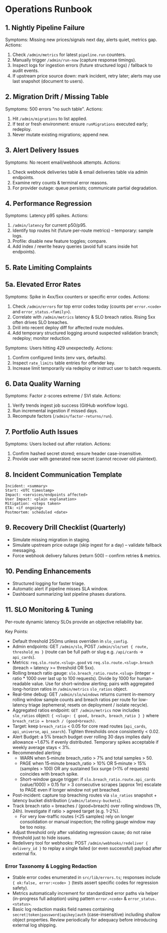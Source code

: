 # Operations Runbook

## 1. Nightly Pipeline Failure
Symptoms: Missing new prices/signals next day, alerts quiet, metrics gap.
Actions:
1. Check `/admin/metrics` for latest `pipeline.run` counters.
2. Manually trigger `/admin/run-now` (capture response timings).
3. Inspect logs for ingestion errors (future structured logs) / fallback to audit events.
4. If upstream price source down: mark incident, retry later; alerts may use last snapshot (document to users).

## 2. Migration Drift / Missing Table
Symptoms: 500 errors "no such table".
Actions:
1. Hit `/admin/migrations` to list applied.
2. If test or fresh environment: ensure `runMigrations` executed early; redeploy.
3. Never mutate existing migrations; append new.

## 3. Alert Delivery Issues
Symptoms: No recent email/webhook attempts.
Actions:
1. Check webhook deliveries table & email deliveries table via admin endpoints.
2. Examine retry counts & terminal error reasons.
3. For provider outage: queue persists; communicate partial degradation.

## 4. Performance Regression
Symptoms: Latency p95 spikes.
Actions:
1. `/admin/latency` for current p50/p95.
2. Identify top routes hit (future per-route metrics) – temporary: sample logs.
3. Profile: disable new feature toggles; compare.
4. Add index / rewrite heavy queries (avoid full scans inside hot endpoints).

## 5. Rate Limiting Complaints
## 5a. Elevated Error Rates
Symptoms: Spike in 4xx/5xx counters or specific error codes.
Actions:
1. Check `/admin/errors` for top error codes today (counts per `error.<code>` and `error_status.<family>`).
2. Correlate with `/admin/metrics` latency & SLO breach ratios. Rising 5xx often drives SLO breaches.
3. Drill into recent deploy diff for affected route modules.
4. Add temporary structured logging around suspected validation branch; redeploy; monitor reduction.

Symptoms: Users hitting 429 unexpectedly.
Actions:
1. Confirm configured limits (env vars, defaults).
2. Inspect `rate_limits` table entries for offender key.
3. Increase limit temporarily via redeploy or instruct user to batch requests.

## 6. Data Quality Warning
Symptoms: Factor z-scores extreme / SVI stale.
Actions:
1. Verify trends ingest job success (GitHub workflow logs).
2. Run incremental ingestion if missed days.
3. Recompute factors (`/admin/factor-returns/run`).

## 7. Portfolio Auth Issues
Symptoms: Users locked out after rotation.
Actions:
1. Confirm hashed secret stored; ensure header case-insensitive.
2. Provide user with generated new secret (cannot recover old plaintext).

## 8. Incident Communication Template
```
Incident: <summary>
Start: <UTC timestamp>
Impact: <services/endpoints affected>
User Impact: <plain explanation>
Mitigation: <steps taken>
ETA: <if ongoing>
Postmortem: scheduled <date>
```

## 9. Recovery Drill Checklist (Quarterly)
- Simulate missing migration in staging.
- Simulate upstream price outage (skip ingest for a day) – validate fallback messaging.
- Force webhook delivery failures (return 500) – confirm retries & metrics.

## 10. Pending Enhancements
- Structured logging for faster triage.
- Automatic alert if pipeline misses SLA window.
- Dashboard summarizing last pipeline phases durations.

## 11. SLO Monitoring & Tuning
Per-route dynamic latency SLOs provide an objective reliability bar.

Key Points:
- Default threshold 250ms unless overriden in `slo_config`.
- Admin endpoints: GET `/admin/slo`, POST `/admin/slo/set { route, threshold_ms }` (route can be full path or slug e.g. `/api/cards` → `api_cards`).
- Metrics: `req.slo.route.<slug>.good` vs `req.slo.route.<slug>.breach` (breach = latency >= threshold OR 5xx).
- Rolling breach ratio gauge: `slo.breach_ratio.route.<slug>` (integer = ratio * 1000 over last up to 100 requests). Divide by 1000 for human-readable value. Use for short-window alerting; pairs with aggregated long-horizon ratios in `/admin/metrics` `slo_ratios` object.
- Real-time debug: GET `/admin/slo/windows` returns current in-memory rolling window sample counts and breach ratios per route for low-latency triage (ephemeral; resets on deployment / isolate recycle).
- Aggregated ratios endpoint: `GET /admin/metrics` now includes `slo_ratios` object: `{ <slug>: { good, breach, breach_ratio } }` where `breach_ratio = breach / (good+breach)`.
- Target: keep `breach_ratio` < 0.05 for core read routes (`api_cards`, `api_universe`, `api_search`). Tighten thresholds once consistently < 0.02.
- Alert Budget: a 5% breach budget over rolling 30 days implies daily allowance ~1.67% if evenly distributed. Temporary spikes acceptable if weekly average stays < 3%.
- Recommended alerting:
	- WARN when 5‑minute breach_ratio > 7% and total samples > 50.
	- PAGE when 15‑minute breach_ratio > 10% OR 5‑minute > 15% (samples > 100) OR any sustained 5xx surge (>1% of requests) coincides with breach spike.
	- Short-window gauge trigger: if `slo.breach_ratio.route.api_cards` (value/1000) > 0.15 for > 3 consecutive scrapes (approx 1m) escalate to PAGE even if longer window not yet breached.
- Post-incident: capture top breaching routes via `slo_ratios` snapshot + latency bucket distribution (`/admin/latency-buckets`).
- Track breach ratio = breaches / (good+breach) over rolling windows (1h, 24h). Investigate if ratio > agreed target (e.g. 1-2%).
	- For very low-traffic routes (<25 samples) rely on longer consolidation or manual inspection; the rolling gauge window may be too noisy.
- Adjust threshold only after validating regression cause; do not raise threshold just to hide issues.
- Redelivery tool for webhooks: POST `/admin/webhooks/redeliver { delivery_id }` to replay a single failed (or even successful) payload after external fix.

### Error Taxonomy & Logging Redaction
- Stable error codes enumerated in `src/lib/errors.ts`; responses include `{ ok:false, error:<code> }` (tests assert specific codes for regression safety).
- Metrics automatically increment for standardized error paths via helper (in-progress full adoption) using pattern `error.<code>` & `error_status.<status>`.
- Basic log redaction masks field names containing `secret|token|password|apikey|auth` (case-insensitive) including shallow object properties. Review periodically for adequacy before introducing external log shipping.
